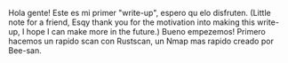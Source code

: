 Hola gente!
Este es mi primer "write-up", espero qu elo disfruten.
(Little note for a friend, Esqy thank you for the motivation into making this write-up, I hope I can make more in the future.)
Bueno empezemos!
Primero hacemos un rapido scan con Rustscan, un Nmap mas rapido creado por Bee-san.


